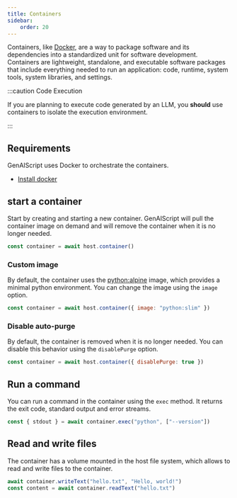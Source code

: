 ```yaml
---
title: Containers
sidebar:
    order: 20
---
```


Containers, like [Docker](https://www.docker.com/), are a way to package software and its dependencies into a standardized unit for software development. Containers are lightweight, standalone, and executable software packages that include everything needed to run an application: code, runtime, system tools, system libraries, and settings.

:::caution Code Execution

If you are planning to execute code generated by an LLM, you **should** use containers to isolate the execution environment.

:::

## Requirements

GenAIScript uses Docker to orchestrate the containers.

-   [Install docker](https://docs.docker.com/engine/install/)

## start a container

Start by creating and starting a new container. GenAIScript will pull the container image on demand
and will remove the container when it is no longer needed.

```js
const container = await host.container()
```

### Custom image

By default, the container uses the [python:alpine](https://hub.docker.com/_/python/) image, which provides a minimal python environment. You can change the image using the `image` option.

```js
const container = await host.container({ image: "python:slim" })
```

### Disable auto-purge

By default, the container is removed when it is no longer needed. You can disable this behavior using the `disablePurge` option.

```js
const container = await host.container({ disablePurge: true })
```

## Run a command

You can run a command in the container using the `exec` method. It returns the exit code, standard output and error streams.

```js
const { stdout } = await container.exec("python", ["--version"])
```

## Read and write files

The container has a volume mounted in the host file system, which allows to read and write files to the container.

```js
await container.writeText("hello.txt", "Hello, world!")
const content = await container.readText("hello.txt")
```
